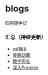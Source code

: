 # blogs

码狗随手记

### 汇总（持续更新）

- [ssl相关](./blogs/ssl.md)
- [骨骼动画](./blogs/skeleton.md)
- [数字签名](blogs/数字签名.md)
- [深入Promise](blogs/深入Promise.md)
